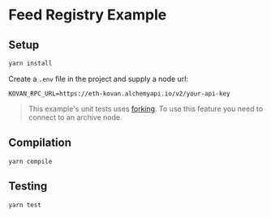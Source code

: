 # Feed Registry Example

## Setup

```sh
yarn install
```

Create a `.env` file in the project and supply a node url:

```
KOVAN_RPC_URL=https://eth-kovan.alchemyapi.io/v2/your-api-key
```

> This example's unit tests uses [forking](https://hardhat.org/guides/mainnet-forking.html). To use this feature you need to connect to an archive node.

## Compilation

```
yarn compile
```

## Testing 

```
yarn test
```
